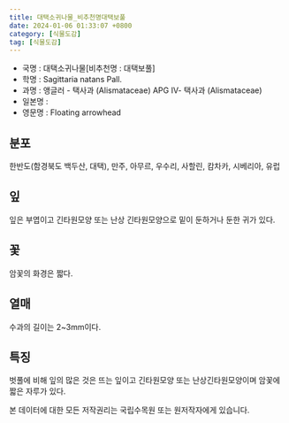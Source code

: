 ```yaml
---
title: 대택소귀나물_비추천명대택보풀
date: 2024-01-06 01:33:07 +0800
category: [식물도감]
tag: [식물도감]
---
```




- 국명 : 대택소귀나물[비추천명 : 대택보풀]
- 학명 : Sagittaria natans Pall.
- 과명 : 앵글러 - 택사과 (Alismataceae) APG Ⅳ- 택사과 (Alismataceae)
- 일본명 : 
- 영문명 : Floating arrowhead


## 분포
한반도(함경북도 백두산, 대택), 만주, 아무르, 우수리, 사할린, 캄차카, 시베리아, 유럽
## 잎
잎은 부엽이고 긴타원모양 또는 난상 긴타원모양으로 밑이 둔하거나 둔한 귀가 있다.
## 꽃
암꽃의 화경은 짧다.
## 열매
수과의 길이는 2~3mm이다.
## 특징
벗풀에 비해 잎의 많은 것은 뜨는 잎이고 긴타원모양 또는 난상긴타원모양이며 암꽃에 짧은 자루가 있다.






본 데이터에 대한 모든 저작권리는 국립수목원 또는 원저작자에게 있습니다.
